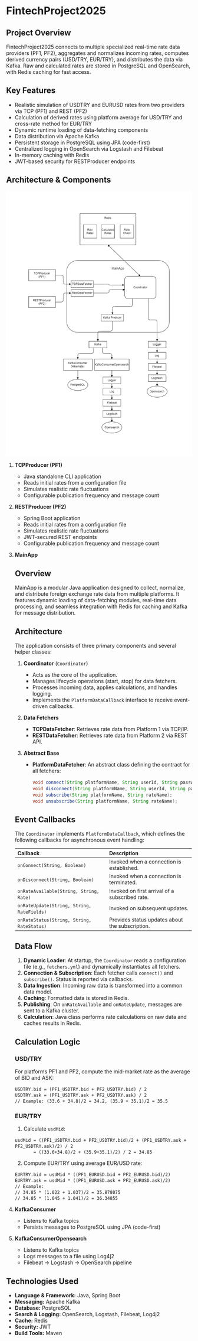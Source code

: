 # FintechProject2025
## Project Overview
FintechProject2025 connects to multiple specialized real-time rate data providers (PF1, PF2), aggregates and normalizes incoming rates, computes derived currency pairs (USD/TRY, EUR/TRY), and distributes the data via Kafka. Raw and calculated rates are stored in PostgreSQL and OpenSearch, with Redis caching for fast access.

## Key Features
- Realistic simulation of USDTRY and EURUSD rates from two providers via TCP (PF1) and REST (PF2)
- Calculation of derived rates using platform average for USD/TRY and cross-rate method for EUR/TRY
- Dynamic runtime loading of data-fetching components
- Data distribution via Apache Kafka
- Persistent storage in PostgreSQL using JPA (code-first)
- Centralized logging in OpenSearch via Logstash and Filebeat
- In-memory caching with Redis
- JWT-based security for RESTProducer endpoints

## Architecture & Components
![Architecture Diagram](FintechProject2025.drawio.png)


1. **TCPProducer (PF1)**
    - Java standalone CLI application
    - Reads initial rates from a configuration file
    - Simulates realistic rate fluctuations
    - Configurable publication frequency and message count

2. **RESTProducer (PF2)**
    - Spring Boot application
    - Reads initial rates from a configuration file
    - Simulates realistic rate fluctuations
    - JWT-secured REST endpoints
    - Configurable publication frequency and message count

3. **MainApp**
   ## Overview
   MainApp is a modular Java application designed to collect, normalize, and distribute foreign exchange rate data from multiple platforms. It features dynamic loading of data-fetching modules, real-time data processing, and seamless integration with Redis for caching and Kafka for message distribution.

   ## Architecture
   The application consists of three primary components and several helper classes:

    1. **Coordinator** (`Coordinator`)
        - Acts as the core of the application.
        - Manages lifecycle operations (start, stop) for data fetchers.
        - Processes incoming data, applies calculations, and handles logging.
        - Implements the `PlatformDataCallback` interface to receive event-driven callbacks.

    2. **Data Fetchers**
        - **TCPDataFetcher**: Retrieves rate data from Platform 1 via TCP/IP.
        - **RESTDataFetcher**: Retrieves rate data from Platform 2 via REST API.

    3. **Abstract Base**
        - **PlatformDataFetcher**: An abstract class defining the contract for all fetchers:
          ```java
          void connect(String platformName, String userId, String password);
          void disconnect(String platformName, String userId, String password);
          void subscribe(String platformName, String rateName);
          void unsubscribe(String platformName, String rateName);
          ```

   ## Event Callbacks
   The `Coordinator` implements `PlatformDataCallback`, which defines the following callbacks for asynchronous event handling:

   | Callback                     | Description                                           |
      |------------------------------|-------------------------------------------------------|
   | `onConnect(String, Boolean)` | Invoked when a connection is established.             |
   | `onDisconnect(String, Boolean)` | Invoked when a connection is terminated.           |
   | `onRateAvailable(String, String, Rate)` | Invoked on first arrival of a subscribed rate.|
   | `onRateUpdate(String, String, RateFields)` | Invoked on subsequent updates.                 |
   | `onRateStatus(String, String, RateStatus)` | Provides status updates about the subscription.  |

   ## Data Flow
    1. **Dynamic Loader**: At startup, the `Coordinator` reads a configuration file (e.g., `fetchers.yml`) and dynamically instantiates all fetchers.
    2. **Connection & Subscription**: Each fetcher calls `connect()` and `subscribe()`. Status is reported via callbacks.
    3. **Data Ingestion**: Incoming raw data is transformed into a common data model.
    4. **Caching**: Formatted data is stored in Redis.
    5. **Publishing**: On `onRateAvailable` and `onRateUpdate`, messages are sent to a Kafka cluster.
    6. **Calculation**: Java class performs rate calculations on raw data and caches results in Redis.

   ## Calculation Logic

   ### USD/TRY
   For platforms PF1 and PF2, compute the mid-market rate as the average of BID and ASK:
   ```
   USDTRY.bid = (PF1_USDTRY.bid + PF2_USDTRY.bid) / 2
   USDTRY.ask = (PF1_USDTRY.ask + PF2_USDTRY.ask) / 2
   // Example: (33.6 + 34.8)/2 = 34.2, (35.9 + 35.1)/2 = 35.5
   ```

   ### EUR/TRY
    1. Calculate `usdMid`:
   ```
   usdMid = ((PF1_USDTRY.bid + PF2_USDTRY.bid)/2 + (PF1_USDTRY.ask + PF2_USDTRY.ask)/2) / 2
          = ((33.6+34.8)/2 + (35.9+35.1)/2) / 2 = 34.85
   ```
    2. Compute EUR/TRY using average EUR/USD rate:
   ```
   EURTRY.bid = usdMid * ((PF1_EURUSD.bid + PF2_EURUSD.bid)/2)
   EURTRY.ask = usdMid * ((PF1_EURUSD.ask + PF2_EURUSD.ask)/2)
   // Example:
   // 34.85 * (1.022 + 1.037)/2 = 35.878075
   // 34.85 * (1.045 + 1.041)/2 = 36.34855
   ```

4. **KafkaConsumer**
    - Listens to Kafka topics
    - Persists messages to PostgreSQL using JPA (code-first)

5. **KafkaConsumerOpensearch**
    - Listens to Kafka topics
    - Logs messages to a file using Log4j2
    - Filebeat → Logstash → OpenSearch pipeline

## Technologies Used
- **Language & Framework:** Java, Spring Boot
- **Messaging:** Apache Kafka
- **Database:** PostgreSQL
- **Search & Logging:** OpenSearch, Logstash, Filebeat, Log4j2
- **Cache:** Redis
- **Security:** JWT
- **Build Tools:** Maven


